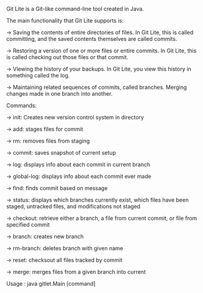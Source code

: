 Git Lite is a Git-like command-line tool created in Java.

The main functionality that Git Lite supports is:

-> Saving the contents of entire directories of files. In Git Lite, this is called committing, and the saved contents themselves are called commits.

-> Restoring a version of one or more files or entire commits. In Git Lite, this is called checking out those files or that commit.

-> Viewing the history of your backups. In Git Lite, you view this history in something called the log.

-> Maintaining related sequences of commits, called branches.
Merging changes made in one branch into another.


Commands:


-> init: Creates new version control system in directory

-> add: stages files for commit

-> rm: removes files from staging

-> commit: saves snapshot of current setup

-> log: displays info about each commit in current branch

-> global-log: displays info about each commit ever made

-> find: finds commit based on message

-> status: displays which branches currently exist, which files have been staged, untracked files, and modifications not staged

-> checkout: retrieve either a branch, a file from current commit, or file from specified commit

-> branch: creates new branch

-> rm-branch: deletes branch with given name

-> reset: checksout all files tracked by commit

-> merge: merges files from a given branch into current


Usage : java gitlet.Main [command]
